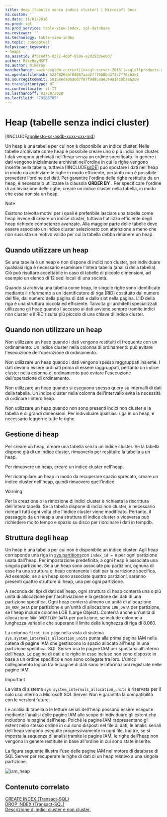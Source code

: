 ```yaml
---
title: Heap (tabelle senza indici cluster) | Microsoft Docs
ms.custom: ''
ms.date: 11/01/2016
ms.prod: sql
ms.prod_service: table-view-index, sql-database
ms.reviewer: ''
ms.technology: table-view-index
ms.topic: conceptual
helpviewer_keywords:
- heaps
ms.assetid: df5c4dfb-d372-4d0f-859a-a2d2533ee0d7
author: MikeRayMSFT
ms.author: mikeray
monikerRange: =azuresqldb-current||>=sql-server-2016||=sqlallproducts-allversions||>=sql-server-linux-2017||=azuresqldb-mi-current
ms.openlocfilehash: 5234820dbf88067aad2ff76b0bd373c7f70cb3e1
ms.sourcegitcommit: 58158eda0aa0d7f87f9d958ae349a14c0ba8a209
ms.translationtype: HT
ms.contentlocale: it-IT
ms.lasthandoff: 03/30/2020
ms.locfileid: "79286705"
---
```

# <a name="heaps-tables-without-clustered-indexes"></a>Heap (tabelle senza indici cluster)
[!INCLUDE[appliesto-ss-asdb-xxxx-xxx-md](../../includes/appliesto-ss-asdb-xxxx-xxx-md.md)]

  Un heap è una tabella per cui non è disponibile un indice cluster. Nelle tabelle archiviate come heap è possibile creare uno o più indici non cluster. I dati vengono archiviati nell'heap senza un ordine specificato. In genere i dati vengono inizialmente archiviati nell'ordine in cui le righe vengono inserite nella tabella, tuttavia [!INCLUDE[ssDE](../../includes/ssde-md.md)] può spostare i dati nell'heap in modo da archiviare le righe in modo efficiente, pertanto non è possibile prevedere l'ordine dei dati. Per garantire l'ordine delle righe restituite da un heap, è necessario utilizzare la clausola **ORDER BY** . Per specificare l'ordine di archiviazione delle righe, creare un indice cluster nella tabella, in modo che essa non sia un heap.  
  
> [!NOTE]  
>  Esistono talvolta motivi per i quali è preferibile lasciare una tabella come heap invece di creare un indice cluster, tuttavia l'utilizzo efficiente degli heap richiede competenze avanzate. Alla maggior parte delle tabelle deve essere associato un indice cluster selezionato con attenzione a meno che non sussista un motivo valido per cui la tabella debba rimanere un heap.  
  
## <a name="when-to-use-a-heap"></a>Quando utilizzare un heap  
 Se una tabella è un heap e non dispone di indici non cluster, per individuare qualsiasi riga è necessario esaminare l'intera tabella (analisi della tabella). Ciò può risultare accettabile in caso di tabelle di piccole dimensioni, ad esempio un elenco di 12 sedi locali di una società.  
  
 Quando si archivia una tabella come heap, le singole righe sono identificate mediante il riferimento a un identificatore di riga (RID) costituito dal numero del file, dal numero della pagina di dati e dallo slot nella pagina. L'ID della riga è una struttura piccola ed efficiente. Talvolta gli architetti specializzati utilizzano gli heap quando l'accesso ai dati avviene sempre tramite indici non cluster e il RID risulta più piccolo di una chiave di indice cluster.  
  
## <a name="when-not-to-use-a-heap"></a>Quando non utilizzare un heap  
 Non utilizzare un heap quando i dati vengono restituiti di frequente con un ordinamento. Un indice cluster nella colonna di ordinamento può evitare l'esecuzione dell'operazione di ordinamento.  
  
 Non utilizzare un heap quando i dati vengono spesso raggruppati insieme. I dati devono essere ordinati prima di essere raggruppati, pertanto un indice cluster nella colonna di ordinamento può evitare l'esecuzione dell'operazione di ordinamento.  
  
 Non utilizzare un heap quando si eseguono spesso query su intervalli di dati della tabella.  Un indice cluster nella colonna dell'intervallo evita la necessità di ordinare l'intero heap.  
  
 Non utilizzare un heap quando non sono presenti indici non cluster e la tabella è di grandi dimensioni. Per individuare qualsiasi riga in un heap, è necessario leggerne tutte le righe.  
  
## <a name="managing-heaps"></a>Gestione di heap  
 Per creare un heap, creare una tabella senza un indice cluster. Se la tabella dispone già di un indice cluster, rimuoverlo per restituire la tabella a un heap.  
  
 Per rimuovere un heap, creare un indice cluster nell'heap.  
  
 Per ricompilare un heap in modo da recuperare spazio sprecato, creare un indice cluster nell'heap, quindi rimuovere quell'indice.  
  
> [!WARNING]  
>  Per la creazione o la rimozione di indici cluster è richiesta la riscrittura dell'intera tabella. Se la tabella dispone di indici non cluster, è necessario ricrearli tutti ogni volta che l'indice cluster viene modificato. Pertanto, il passaggio da un heap a una struttura di indice cluster o viceversa può richiedere molto tempo e spazio su disco per riordinare i dati in tempdb.  

## <a name="heap-structures"></a>Struttura degli heap


Un heap è una tabella per cui non è disponibile un indice cluster. Agli heap corrisponde una riga in [sys.partitions](../../relational-databases/system-catalog-views/sys-partitions-transact-sql.md)con `index_id = 0` per ogni partizione usata dall'heap. Per impostazione predefinita, a ogni heap è associata una singola partizione. Se a un heap sono associate più partizioni, ognuna di esse ha una struttura di heap contenente i dati per la partizione specifica. Ad esempio, se a un heap sono associate quattro partizioni, saranno presenti quattro strutture di heap, una per ogni partizione.

A seconda dei tipi di dati dell'heap, ogni struttura di heap conterrà una o più unità di allocazione per l'archiviazione e la gestione dei dati di una partizione specifica. Ogni heap conterrà almeno un'unità di allocazione `IN_ROW_DATA` per partizione e un'unità di allocazione `LOB_DATA` per partizione, se l'heap include colonne LOB (Large Object). Conterrà anche un'unità di allocazione `ROW_OVERFLOW_DATA` per partizione, se include colonne a lunghezza variabile che superano il limite della lunghezza di riga di 8.060.

La colonna `first_iam_page` nella vista di sistema `sys.system_internals_allocation_units` punta alla prima pagina IAM nella catena di pagine IAM che gestiscono lo spazio allocato all'heap in una partizione specifica. SQL Server usa le pagine IAM per spostarsi all'interno dell'heap. Le pagine di dati e le righe in esse incluse non sono disposte in base a un ordine specifico e non sono collegate tra loro. L'unico collegamento logico tra le pagine di dati sono le informazioni registrate nelle pagine IAM.

> [!IMPORTANT]  
> La vista di sistema `sys.system_internals_allocation_units` è riservata per il solo uso interno a Microsoft SQL Server. Non è garantita la compatibilità con le versioni future.
 
Le analisi di tabella o le letture seriali dell'heap possono essere eseguite mediante l'analisi delle pagine IAM allo scopo di individuare gli extent che includono le pagine dell'heap. Poiché le pagine IAM rappresentano gli extent nello stesso ordine in cui sono disposti nel file di dati, le analisi seriali dell'heap vengono eseguite progressivamente in ogni file. Inoltre, se si imposta la sequenza di analisi tramite le pagine IAM, le righe dell'heap non vengono in genere restituite in base all'ordine in cui sono state inserite.

La figura seguente illustra l'uso delle pagine IAM nel motore di database di SQL Server per recuperare le righe di dati di un heap relativo a una singola partizione. 

![iam_heap](../../relational-databases/indexes/media/iam-heap.gif)

  
## <a name="related-content"></a>Contenuto correlato  
[CREATE INDEX &#40;Transact-SQL&#41;](../../t-sql/statements/create-index-transact-sql.md)     
[DROP INDEX &#40;Transact-SQL&#41;](../../t-sql/statements/drop-index-transact-sql.md)     
[Descrizione di indici cluster e non cluster.](../../relational-databases/indexes/clustered-and-nonclustered-indexes-described.md)     
  
  
